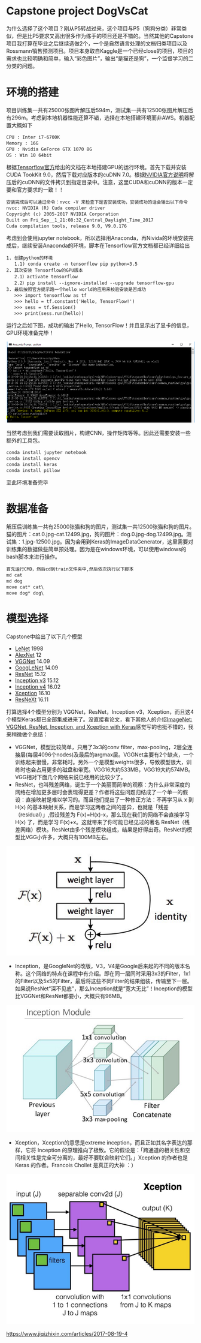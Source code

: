# Capstone project DogVsCat

为什么选择了这个项目？刚从P5转战过来，这个项目与P5（狗狗分类）非常类似，但是比P5要求又高出很多作为练手的项目还是不错的。当然其他的Capstone项目我打算在毕业之后继续选做2个，一个是自然语言处理的文档归类项目以及Rossmann销售预测项目。项目本身取自Kaggle是一个已经close的项目，项目的需求也比较明确和简单，输入“彩色图片”，输出“是猫还是狗”，一个监督学习的二分类的问题。

# 环境的搭建

项目训练集一共有25000张图片解压后594m，测试集一共有12500张图片解压后有296m。考虑到本地机器性能还算不错，选择在本地搭建环境而非AWS。机器配置大概如下

```
CPU : Inter i7-6700K
Memory : 16G
GPU : Nvidia GeForce GTX 1070 8G
OS : Win 10 64bit
```

根据[Tensorflow官方](https://tensorflow.google.cn/)给出的文档在本地搭建GPU的运行环境。首先下载并安装CUDA TookKit 9.0，然后下载对应版本的cuDNN 7.0。根据[NVIDIA官方说明](http://docs.nvidia.com/cuda/cuda-installation-guide-microsoft-windows/ "Markdown")将解压后的cuDNN的文件拷贝到指定目录中。注意，这里CUDA和cuDNN的版本一定要和官方要求的一致！！

```
安装完成后可以通过命令：nvcc -V 来检查下是否安装成功，安装成功的话会输出以下命令
nvcc: NVIDIA (R) Cuda compiler driver
Copyright (c) 2005-2017 NVIDIA Corporation
Built on Fri_Sep__1_21:08:32_Central_Daylight_Time_2017
Cuda compilation tools, release 9.0, V9.0.176
```

考虑到会使用jupyter notebook，所以选择用Anaconda，再Nivida的环境安装完成后，继续安装Anaconda的环境，脚本在Tensorflow官方文档都已经详细给出
```
1. 创建python的环境 
   1.1) conda create -n tensorflow pip python=3.5
2. 其次安装 Tensorflow的GPU版本
   2.1）activate tensorflow
   2.2）pip install --ignore-installed --upgrade tensorflow-gpu
3. 最后按照官方提示跑一个hello world的应用来校验安装是否成功
   >>> import tensorflow as tf
   >>> hello = tf.constant('Hello, TensorFlow!')
   >>> sess = tf.Session()
   >>> print(sess.run(hello))
```

运行之后如下图，成功的输出了Hello, TensorFlow！并且显示出了显卡的信息，GPU环境准备完毕！

![TF Hello World](images/tf_hello_world.PNG)

当然考虑到我们需要读取图片，构建CNN，操作矩阵等等。因此还需要安装一些额外的工具包。

```
conda install jupyter notebook 
conda install opencv
conda install keras
conda install pillow
```

至此环境准备完毕


# 数据准备

解压后训练集一共有25000张猫和狗的图片，测试集一共12500张猫和狗的图片。猫的图片：cat.0.jpg-cat.12499.jpg，狗的图片：dog.0.jpg-dog.12499.jpg。测试集：1.jpg-12500.jpg。因为会用到Keras的ImageDataGenerator，这里需要对训练集的数据做些简单预处理。因为是在windows环境，可以使用windows的bash脚本来进行操作。

```
首先运行CMD，然后cd到train文件夹中,然后依次执行以下脚本
md cat
md dog
move cat* cat\
move dog* dog\
```

# 模型选择

Capstone中给出了以下几个模型

* [LeNet](http://yann.lecun.com/exdb/publis/pdf/lecun-01a.pdf) 1998
* [AlexNet](https://papers.nips.cc/paper/4824-imagenet-classification-with-deep-convolutional-neural-networks.pdf) 12
* [VGGNet](https://arxiv.org/abs/1409.1556) 14.09
* [GoogLeNet](https://arxiv.org/abs/1409.4842) 14.09
* [ResNet](https://arxiv.org/abs/1512.03385) 15.12
* [Inception v3](https://arxiv.org/abs/1512.00567) 15.12
* [Inception v4](https://arxiv.org/abs/1602.07261) 16.02
* [Xception](https://arxiv.org/abs/1610.02357) 16.10
* [ResNeXt](https://arxiv.org/abs/1611.05431) 16.11

打算选择4个模型分别为 VGGNet，ResNet，Inception v3，Xception，而且这4个模型Keras都已全部集成进来了。没直接看论文，看下其他人的介绍[ImageNet: VGGNet, ResNet, Inception, and Xception with Keras](https://www.pyimagesearch.com/2017/03/20/imagenet-vggnet-resnet-inception-xception-keras/)感觉写的也挺不错的，我来稍微做个总结：
- VGGNet，模型比较简单，只用了3x3的conv filter，max-pooling，2层全连接层(每层4096个nodes)及最后的argmax层。VGGNet主要有2个缺点，一个训练起来很慢，非常耗时。另外一个是模型weights很多，导致模型很大，训练时也会占用更多的磁盘和带宽。VGG16大约533MB，VGG19大约574MB。VGG相对下面几个网络来说已经用的比较少了。
- ResNet，也叫残差网络，诞生于一个美丽而简单的观察：为什么非常深度的网络在增加更多层时会表现得更差？作者将这些问题归结成了一个单一的假设：直接映射是难以学习的。而且他们提出了一种修正方法：不再学习从 x 到 H(x) 的基本映射关系，而是学习这两者之间的差异，也就是「残差（residual）」,假设残差为 F(x)=H(x)-x，那么现在我们的网络不会直接学习 H(x) 了，而是学习 F(x)+x。这就带来了你可能已经见过的著名 ResNet（残差网络）模块。ResNet由多个残差模块组成，结果是好得出奇。ResNet的模型比VGG小许多，大概只有100MB左右。

![ResNet](images/ResNet.png)

- Inception，是GoogleNet的改版，V3，V4是Google后来起的不同的版本名称。这个网络的特点在课程中有介绍。即在同一层同时采用3x3的Filter，1x1的Filter以及5x5的Filter，最后将这些不同Filter的结果组装，传输至下一层。如果说ResNet“深不见底”，那么Inception就是“宽大无比”！Inception的模型比VGGNet和ResNet都要小，大概只有96MB。

![Inception module](images/Inception_module.png)

- Xception，Xception的意思是extreme inception，而且正如其名字表达的那样，它将 Inception 的原理推向了极致。它的假设是：「跨通道的相关性和空间相关性是完全可分离的，最好不要联合映射它们。」Xception 的作者也是 Keras 的作者。Francois Chollet 是真正的大神 ：）

![xception](images/xception.png)

https://www.jiqizhixin.com/articles/2017-08-19-4
